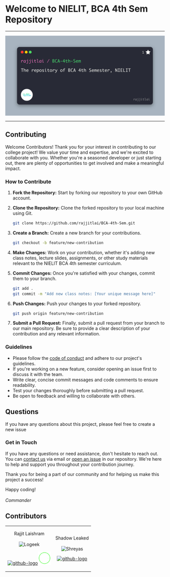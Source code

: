 # Welcome to NIELIT, BCA 4th Sem Repository

<hr>
<div align="center">
  <img src="./Images/image.jpg" width="auto" alt="C Programming">
</div>
<hr>

## Contributing

Welcome Contributors!
Thank you for your interest in contributing to our college project! We value your time and expertise, and we're excited to collaborate with you. Whether you're a seasoned developer or just starting out, there are plenty of opportunities to get involved and make a meaningful impact.

### How to Contribute

1. **Fork the Repository:** Start by forking our repository to your own GitHub account.

2. **Clone the Repository:** Clone the forked repository to your local machine using Git.

   ```bash
   git clone https://github.com/rajjitlai/BCA-4th-Sem.git

   ```

3. **Create a Branch:** Create a new branch for your contributions.

   ```bash
   git checkout -b feature/new-contribution

   ```

4. **Make Changes:** Work on your contribution, whether it's adding new class notes, lecture slides, assignments, or other study materials relevant to the NIELIT BCA 4th semester curriculum.

5. **Commit Changes:** Once you're satisfied with your changes, commit them to your branch.

   ```bash
   git add .
   git commit -m "Add new class notes: [Your unique message here]"

   ```

6. **Push Changes:** Push your changes to your forked repository.

   ```bash
   git push origin feature/new-contribution

   ```

7. **Submit a Pull Request:** Finally, submit a pull request from your branch to our main repository. Be sure to provide a clear description of your contribution and any relevant information.

### Guidelines

- Please follow the [code of conduct](./Shared/code_of_conduct.md) and adhere to our project's guidelines.
- If you're working on a new feature, consider opening an issue first to discuss it with the team.
- Write clear, concise commit messages and code comments to ensure readability.
- Test your changes thoroughly before submitting a pull request.
- Be open to feedback and willing to collaborate with others.

## Questions

If you have any questions about this project, please feel free to create a new issue

### Get in Touch

If you have any questions or need assistance, don't hesitate to reach out. You can [contact us](mailto:rajjitlai@mail.com) via email or [open an issue](https://github.com/rajjitlai/BCA-4th-Sem-Web/issues/new) in our repository. We're here to help and support you throughout your contribution journey.

Thank you for being a part of our community and for helping us make this project a success!

Happy coding! <br><br>
<i>Commander</i>

## Contributors

<table>
<td><p align="center">Rajjit Laishram  <br><br><img src = "https://avatars.githubusercontent.com/u/131738761?v=4"  height="120" alt="Logeek"></p><p align="center"><a href = "https://github.com/rajjitlai"><img src = "http://www.iconninja.com/files/241/825/211/round-collaboration-social-github-code-circle-network-icon.svg" width="42" height = "42" alt="github-logo"/></a><a href="https://rjsblogg.netlify.app"><img src="./Images/blogg.png" alt="blogg" width="42" height="42" /></a></p>
</td>
  
<td><p align="center"> Shadow Leaked <br><br><img src = "https://avatars.githubusercontent.com/u/127888199?s=400&u=d3dc33664bae2bfcb48af9966a19fe4fc687ca96&v=4"  height="120" alt="Shreyas"></p><p align="center"><a href = "https://github.com/shadow-leaked"><img src = "http://www.iconninja.com/files/241/825/211/round-collaboration-social-github-code-circle-network-icon.svg" width="42" height = "42" alt="github-logo"/></a></p></td>

</table>
